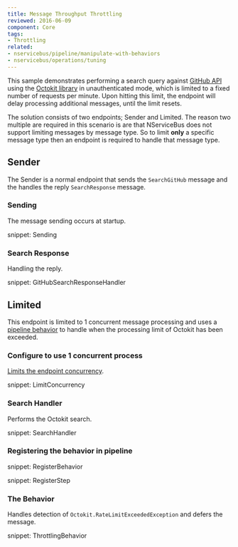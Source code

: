 ```yaml
---
title: Message Throughput Throttling
reviewed: 2016-06-09
component: Core
tags:
- Throttling
related:
- nservicebus/pipeline/manipulate-with-behaviors
- nservicebus/operations/tuning
---
```


This sample demonstrates performing a search query against [GitHub API](https://developer.github.com/v3/) using the [Octokit library](https://github.com/octokit/octokit.net) in unauthenticated mode, which is limited to a fixed number of requests per minute. Upon hitting this limit, the endpoint will delay processing additional messages, until the limit resets.

The solution consists of two endpoints; Sender and Limited. The reason two multiple are required in this scenario is are that NServiceBus does not support limiting messages by message type. So to limit **only** a specific message type then an endpoint is required to handle that message type.


## Sender

The Sender is a normal endpoint that sends the `SearchGitHub` message and the handles the reply `SearchResponse` message.


### Sending

The message sending occurs at startup.

snippet: Sending


### Search Response

Handling the reply.

snippet: GitHubSearchResponseHandler


## Limited

This endpoint is limited to 1 concurrent message processing and uses a [pipeline behavior](/nservicebus/pipeline/manipulate-with-behaviors.md) to handle when the processing limit of Octokit has been exceeded.


### Configure to use 1 concurrent process

[Limits the endpoint concurrency](/nservicebus/operations/tuning.md).

snippet: LimitConcurrency


### Search Handler

Performs the Octokit search.

snippet: SearchHandler


### Registering the behavior in pipeline

snippet: RegisterBehavior

snippet: RegisterStep


### The Behavior

Handles detection of `Octokit.RateLimitExceededException` and defers the message.

snippet: ThrottlingBehavior
